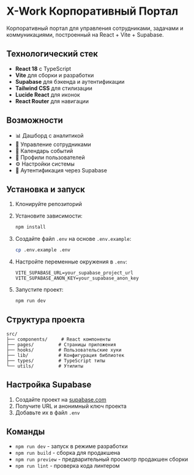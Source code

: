 # X-Work Корпоративный Портал

Корпоративный портал для управления сотрудниками, задачами и коммуникациями, построенный на React + Vite + Supabase.

## Технологический стек

- **React 18** с TypeScript
- **Vite** для сборки и разработки
- **Supabase** для бэкенда и аутентификации
- **Tailwind CSS** для стилизации
- **Lucide React** для иконок
- **React Router** для навигации

## Возможности

- 📊 Дашборд с аналитикой
- 👥 Управление сотрудниками
- 📅 Календарь событий
- 👤 Профили пользователей
- ⚙️ Настройки системы
- 🔐 Аутентификация через Supabase

## Установка и запуск

1. Клонируйте репозиторий
2. Установите зависимости:
   ```bash
   npm install
   ```

3. Создайте файл `.env` на основе `.env.example`:
   ```bash
   cp .env.example .env
   ```

4. Настройте переменные окружения в `.env`:
   ```
   VITE_SUPABASE_URL=your_supabase_project_url
   VITE_SUPABASE_ANON_KEY=your_supabase_anon_key
   ```

5. Запустите проект:
   ```bash
   npm run dev
   ```

## Структура проекта

```
src/
├── components/     # React компоненты
├── pages/         # Страницы приложения
├── hooks/         # Пользовательские хуки
├── lib/           # Конфигурация библиотек
├── types/         # TypeScript типы
└── utils/         # Утилиты
```

## Настройка Supabase

1. Создайте проект на [supabase.com](https://supabase.com)
2. Получите URL и анонимный ключ проекта
3. Добавьте их в файл `.env`

## Команды

- `npm run dev` - запуск в режиме разработки
- `npm run build` - сборка для продакшена
- `npm run preview` - предварительный просмотр продакшен сборки
- `npm run lint` - проверка кода линтером
